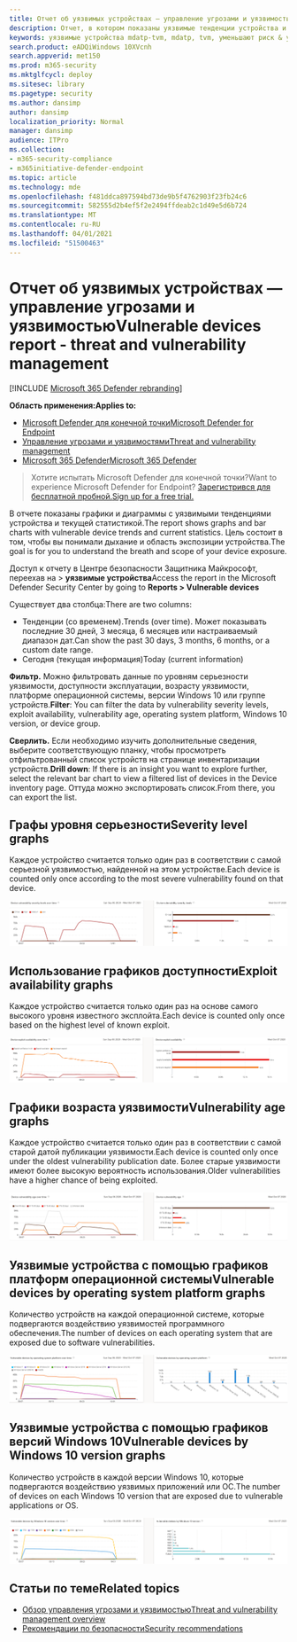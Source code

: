 ```yaml
---
title: Отчет об уязвимых устройствах — управление угрозами и уязвимостью
description: Отчет, в котором показаны уязвимые тенденции устройства и текущая статистика. Цель состоит в том, чтобы вы понимали дыхание и область экспозиции устройства.
keywords: уязвимые устройства mdatp-tvm, mdatp, tvm, уменьшают риск & уязвимости, уменьшают угрозы и уязвимости, отслеживают конфигурацию безопасности
search.product: eADQiWindows 10XVcnh
search.appverid: met150
ms.prod: m365-security
ms.mktglfcycl: deploy
ms.sitesec: library
ms.pagetype: security
ms.author: dansimp
author: dansimp
localization_priority: Normal
manager: dansimp
audience: ITPro
ms.collection:
- m365-security-compliance
- m365initiative-defender-endpoint
ms.topic: article
ms.technology: mde
ms.openlocfilehash: f481ddca897594bd73de9b5f4762903f23fb24c6
ms.sourcegitcommit: 582555d2b4ef5f2e2494ffdeab2c1d49e5d6b724
ms.translationtype: MT
ms.contentlocale: ru-RU
ms.lasthandoff: 04/01/2021
ms.locfileid: "51500463"
---
```

# <a name="vulnerable-devices-report---threat-and-vulnerability-management"></a><span data-ttu-id="1cfca-105">Отчет об уязвимых устройствах — управление угрозами и уязвимостью</span><span class="sxs-lookup"><span data-stu-id="1cfca-105">Vulnerable devices report - threat and vulnerability management</span></span>

[!INCLUDE [Microsoft 365 Defender rebranding](../../includes/microsoft-defender.md)]

<span data-ttu-id="1cfca-106">**Область применения:**</span><span class="sxs-lookup"><span data-stu-id="1cfca-106">**Applies to:**</span></span>

- [<span data-ttu-id="1cfca-107">Microsoft Defender для конечной точки</span><span class="sxs-lookup"><span data-stu-id="1cfca-107">Microsoft Defender for Endpoint</span></span>](https://go.microsoft.com/fwlink/?linkid=2154037)
- [<span data-ttu-id="1cfca-108">Управление угрозами и уязвимостями</span><span class="sxs-lookup"><span data-stu-id="1cfca-108">Threat and vulnerability management</span></span>](next-gen-threat-and-vuln-mgt.md)
- [<span data-ttu-id="1cfca-109">Microsoft 365 Defender</span><span class="sxs-lookup"><span data-stu-id="1cfca-109">Microsoft 365 Defender</span></span>](https://go.microsoft.com/fwlink/?linkid=2118804)

><span data-ttu-id="1cfca-110">Хотите испытать Microsoft Defender для конечной точки?</span><span class="sxs-lookup"><span data-stu-id="1cfca-110">Want to experience Microsoft Defender for Endpoint?</span></span> [<span data-ttu-id="1cfca-111">Зарегистрився для бесплатной пробной.</span><span class="sxs-lookup"><span data-stu-id="1cfca-111">Sign up for a free trial.</span></span>](https://www.microsoft.com/microsoft-365/windows/microsoft-defender-atp?ocid=docs-wdatp-portaloverview-abovefoldlink)

<span data-ttu-id="1cfca-112">В отчете показаны графики и диаграммы с уязвимыми тенденциями устройства и текущей статистикой.</span><span class="sxs-lookup"><span data-stu-id="1cfca-112">The report shows graphs and bar charts with vulnerable device trends and current statistics.</span></span> <span data-ttu-id="1cfca-113">Цель состоит в том, чтобы вы понимали дыхание и область экспозиции устройства.</span><span class="sxs-lookup"><span data-stu-id="1cfca-113">The goal is for you to understand the breath and scope of your device exposure.</span></span> 

<span data-ttu-id="1cfca-114">Доступ к отчету в Центре безопасности Защитника Майкрософт, переехав на > **уязвимые устройства**</span><span class="sxs-lookup"><span data-stu-id="1cfca-114">Access the report in the Microsoft Defender Security Center by going to **Reports > Vulnerable devices**</span></span>

<span data-ttu-id="1cfca-115">Существует два столбца:</span><span class="sxs-lookup"><span data-stu-id="1cfca-115">There are two columns:</span></span>

- <span data-ttu-id="1cfca-116">Тенденции (со временем).</span><span class="sxs-lookup"><span data-stu-id="1cfca-116">Trends (over time).</span></span> <span data-ttu-id="1cfca-117">Может показывать последние 30 дней, 3 месяца, 6 месяцев или настраиваемый диапазон дат.</span><span class="sxs-lookup"><span data-stu-id="1cfca-117">Can show the past 30 days, 3 months, 6 months, or a custom date range.</span></span>
- <span data-ttu-id="1cfca-118">Сегодня (текущая информация)</span><span class="sxs-lookup"><span data-stu-id="1cfca-118">Today (current information)</span></span>

<span data-ttu-id="1cfca-119">**Фильтр.** Можно фильтровать данные по уровням серьезности уязвимости, доступности эксплуатации, возрасту уязвимости, платформе операционной системы, версии Windows 10 или группе устройств.</span><span class="sxs-lookup"><span data-stu-id="1cfca-119">**Filter**: You can filter the data by vulnerability severity levels, exploit availability, vulnerability age, operating system platform, Windows 10 version, or device group.</span></span>

<span data-ttu-id="1cfca-120">**Сверлить.** Если необходимо изучить дополнительные сведения, выберите соответствующую планку, чтобы просмотреть отфильтрованный список устройств на странице инвентаризации устройств.</span><span class="sxs-lookup"><span data-stu-id="1cfca-120">**Drill down**: If there is an insight you want to explore further, select the relevant bar chart to view a filtered list of devices in the Device inventory page.</span></span> <span data-ttu-id="1cfca-121">Оттуда можно экспортировать список.</span><span class="sxs-lookup"><span data-stu-id="1cfca-121">From there, you can export the list.</span></span>

## <a name="severity-level-graphs"></a><span data-ttu-id="1cfca-122">Графы уровня серьезности</span><span class="sxs-lookup"><span data-stu-id="1cfca-122">Severity level graphs</span></span>

<span data-ttu-id="1cfca-123">Каждое устройство считается только один раз в соответствии с самой серьезной уязвимостью, найденной на этом устройстве.</span><span class="sxs-lookup"><span data-stu-id="1cfca-123">Each device is counted only once according to the most severe vulnerability found on that device.</span></span>

![Один график текущих уровней серьезности уязвимости устройства и один график, показывающий уровни с течением времени.](images/tvm-report-severity.png)

## <a name="exploit-availability-graphs"></a><span data-ttu-id="1cfca-125">Использование графиков доступности</span><span class="sxs-lookup"><span data-stu-id="1cfca-125">Exploit availability graphs</span></span>

<span data-ttu-id="1cfca-126">Каждое устройство считается только один раз на основе самого высокого уровня известного эксплойта.</span><span class="sxs-lookup"><span data-stu-id="1cfca-126">Each device is counted only once based on the highest level of known exploit.</span></span>

![Один график доступности эксплуатации текущего устройства и один график, показывающий доступность с течением времени.](images/tvm-report-exploit-availability.png)

## <a name="vulnerability-age-graphs"></a><span data-ttu-id="1cfca-128">Графики возраста уязвимости</span><span class="sxs-lookup"><span data-stu-id="1cfca-128">Vulnerability age graphs</span></span>

<span data-ttu-id="1cfca-129">Каждое устройство считается только один раз в соответствии с самой старой датой публикации уязвимости.</span><span class="sxs-lookup"><span data-stu-id="1cfca-129">Each device is counted only once under the oldest vulnerability publication date.</span></span> <span data-ttu-id="1cfca-130">Более старые уязвимости имеют более высокую вероятность использования.</span><span class="sxs-lookup"><span data-stu-id="1cfca-130">Older vulnerabilities have a higher chance of being exploited.</span></span>

![Один график текущего возраста уязвимости устройства и один график, показывающий возраст с течением времени.](images/tvm-report-age.png)

## <a name="vulnerable-devices-by-operating-system-platform-graphs"></a><span data-ttu-id="1cfca-132">Уязвимые устройства с помощью графиков платформ операционной системы</span><span class="sxs-lookup"><span data-stu-id="1cfca-132">Vulnerable devices by operating system platform graphs</span></span>

<span data-ttu-id="1cfca-133">Количество устройств на каждой операционной системе, которые подвергаются воздействию уязвимостей программного обеспечения.</span><span class="sxs-lookup"><span data-stu-id="1cfca-133">The number of devices on each operating system that are exposed due to software vulnerabilities.</span></span>

![Один график текущих уязвимых устройств с помощью платформы операционной системы и один график, показывающий уязвимые устройства на платформах ОС с течением времени.](images/tvm-report-os.png)

## <a name="vulnerable-devices-by-windows-10-version-graphs"></a><span data-ttu-id="1cfca-135">Уязвимые устройства с помощью графиков версий Windows 10</span><span class="sxs-lookup"><span data-stu-id="1cfca-135">Vulnerable devices by Windows 10 version graphs</span></span>

<span data-ttu-id="1cfca-136">Количество устройств в каждой версии Windows 10, которые подвергаются воздействию уязвимых приложений или ОС.</span><span class="sxs-lookup"><span data-stu-id="1cfca-136">The number of devices on each Windows 10 version that are exposed due to vulnerable applications or OS.</span></span>

![Один график текущих уязвимых устройств в версии Windows 10 и один график, показывающий уязвимые устройства в версии Windows 10 с течением времени.](images/tvm-report-version.png)

## <a name="related-topics"></a><span data-ttu-id="1cfca-138">Статьи по теме</span><span class="sxs-lookup"><span data-stu-id="1cfca-138">Related topics</span></span>

- [<span data-ttu-id="1cfca-139">Обзор управления угрозами и уязвимостью</span><span class="sxs-lookup"><span data-stu-id="1cfca-139">Threat and vulnerability management overview</span></span>](next-gen-threat-and-vuln-mgt.md)
- [<span data-ttu-id="1cfca-140">Рекомендации по безопасности</span><span class="sxs-lookup"><span data-stu-id="1cfca-140">Security recommendations</span></span>](tvm-security-recommendation.md)
